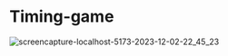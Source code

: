 # Timing-game

![screencapture-localhost-5173-2023-12-02-22_45_23](https://github.com/TriBhaskar/Timing-game/assets/99524057/cc114f22-0978-4def-b5c6-25f02bba2308)
